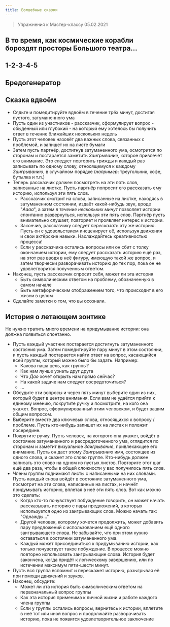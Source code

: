 ```yaml
---
title: Волшебные сказки
---
```


> Упражнения к Мастер-классу 05.02.2021

## В то время, как космические корабли бороздят просторы Большого театра...

## 1-2-3-4-5

## Бредогенератор

## Сказка вдвоём

- Сядьте и помедитируйте вдвоём в течение трёх минут,
  достигая пустого, затуманенного ума
- Пусть один из участников - рассказчик,
  сформулирует вопрос - обыденный или глубокий -
  на который ему хотелось бы получить ответ в течение
  ближайших нескольких недель
- Пусть этот человек назовёт два важных слова,
  связанных с проблемой,
  и запишет их на листе бумаги
- Затем пусть партнёр,
  достигнув затуманенного ума,
  осмотрится по сторонам и постарается заметить
  *Заигрывание*, которое привлечёт его внимание.
  Это следует повторить трижды и каждый раз
  записывать по одному слову,
  относящемуся к каждому *Заигрыванию*,
  в случайном порядке
  (*например*: треугольник, кофе, бутылка и т.п.)
- Теперь рассказчик должен посмотреть
  на эти пять слов,
  записанные на листке.
  Пусть партнёр попросит его рассказать ему историю,
  используя эти пять слов.
  + Рассказчик смотрит на слова,
    записанные на листке,
    находясь в затуманенном состоянии,
    издаёт какой-нибудь звук, вроде
    "*Аааа*",
    а затем *в течение нескольких минут*
    позволяет истории спонтанно развернуться,
    используя эти пять слов.
    Партнёр пусть внимательно слушает,
    повторяет и проявляет интерес к истории.
  + Закончив,
    рассказчику следует *пересказать*
    эту же историю.
    Пусть он с удовольствием
    инсценирует её,
    используя движения и свои актёрские навыки.
    Наслаждайтесь креативностью процесса!
  + Если у рассказчика остались вопросы
    или он сбит с толку окончанием истории,
    ему следует рассказать историю ещё раз,
    на этот раз вводя в неё фигуру,
    имеющую такой же вопрос,
    и затем творчески разворачивать историю
    до тех пор,
    пока он не удовлетворится полученным ответом.
- Наконец, пусть рассказчик спросит себя,
  может ли эта история
  + Быть символическим ответом на проблему,
    обозначенную в самом начале
  + Быть метафорическим отображением того,
    что происходит в его жизни в целом
- Сделайте заметки о том,
  что вы осознали.

## История о летающем зонтике

Не нужно тратить много времени на придумывание истории:
она должна появиться спонтанно.

- Пусть каждый участник постарается достигнуть затуманенного состояния ума.
  Затем помедитируйте пару минут в этом состоянии,
  и пусть каждый постарается найти ответ на вопрос,
  касающийся всей группы,
  который можно было бы задать.
  Например:
  + Какова наша цель, как группы?
  + Как нам лучше узнать друг друга
  + Что *Дао* хочет открыть нам прямо сейчас?
  + На какой задаче нам следует сосредоточиться?
  + ...
- Обсудите эти вопросы и через пять минут
  выберите один из них,
  который будет в центре внимания.
  Если вам не удаётся прийти к единому мнению,
  покрутите ручку и посмотрите,
  на кого она укажет.
  Вопрос, сформулированный этим человеком,
  и будет вашим общим вопросом.
- Выберите вместе два ключевых слова,
  относящихся к вопросу / проблеме.
  Пусть кто-нибудь запишет их на листах
  и положит посередине.
- Покрутите ручку.
  Пусть человек, на которого она укажет,
  войдёт в состояние затуманенного
  и рассредоточенного ума,
  оглядится по сторонам
  и заметит визуальное *Заигрывание*,
  привлекающее его внимание.
  Пусть он даст этому *Заигрыванию*
  имя, состоящее из одного слова,
  и скажет это слово группе.
  Кто-нибудь должен записать это слово
  на одном из пустых листов.
  Повторите этот шаг ещё два раза,
  чтобы в общей сложности у вас
  получилось пять слов.
- Члены группы поднимают листы
  с написанными на них словами.
  Пусть каждый снова войдёт в состояние
  затуманенного ума,
  посмотрит на эти слова,
  написанные на листах,
  и начнёт придумывать историю,
  вплетая в неё эти пять слов.
  Вот как можно это сделать:
  + Когда кто-то почувствует побуждение говорить,
    он может начать рассказывать историю
    с пары предложений,
    в которых используется одно из
    заигрывающих слов.
    Можно начать так: "Однажды..."
  + Другой человек,
    которому хочется продолжить,
    может добавить пару предложений
    с использованием ещё одного
    заигрывающего слова.
    Не забывайте,
    что при этом нужно оставаться
    в состоянии затуманенного ума.
  + Каждый может присоединиться к
    придумыванию истории,
    как только почувствует такое побуждение.
    В процессе можно повторно
    использовать заигрывающие слова.
    История будет закончена,
    когда придёт к логическому завершению,
    или по истечении максимум пяти-шести минут.
- Пусть вся группа вспомнит и перескажет историю,
  разыгрывая её при помощи движений и звуков.
- Наконец, обсудите:
  + Может ли эта история быть символическим
    ответом на первоначальный вопрос группы
  + Как эта история применима к личной жизни
    и работе каждого члена группы
  + Если у группы остались вопросы,
    вернитесь к истории,
    вплетите в неё тот или иной вопрос
    и продолжайте разворачивать историю,
    пока не появится удовлетворительное
    заключение
